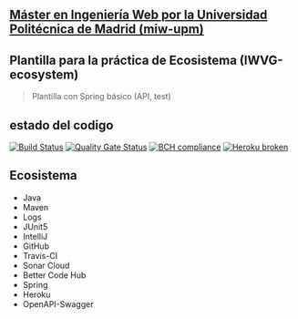 ## [Máster en Ingeniería Web por la Universidad Politécnica de Madrid (miw-upm)](http://miw.etsisi.upm.es)
## Plantilla para la práctica de Ecosistema (IWVG-ecosystem)
> Plantilla con Spring básico (API, test) 
## estado del codigo
[![Build Status](https://travis-ci.org/yulinggithub/ecosystem.svg?branch=develop)](https://travis-ci.org/yulinggithub/ecosystem)
[![Quality Gate Status](https://sonarcloud.io/api/project_badges/measure?project=es.upm.miw%3Aecosystem-2&metric=alert_status)](https://sonarcloud.io/dashboard?id=es.upm.miw%3Aecosystem-2)
[![BCH compliance](https://bettercodehub.com/edge/badge/yulinggithub/ecosystem-2?branch=develop)](https://bettercodehub.com/)
[![Heroku broken](https://ecosystem-2.herokuapp.com/system/version-badge)](https://ecosystem-2.herokuapp.com/swagger-ui.html)
## Ecosistema
* Java
* Maven
* Logs
* JUnit5
* IntelliJ
* GitHub
* Travis-CI
* Sonar Cloud
* Better Code Hub
* Spring
* Heroku
* OpenAPI-Swagger
